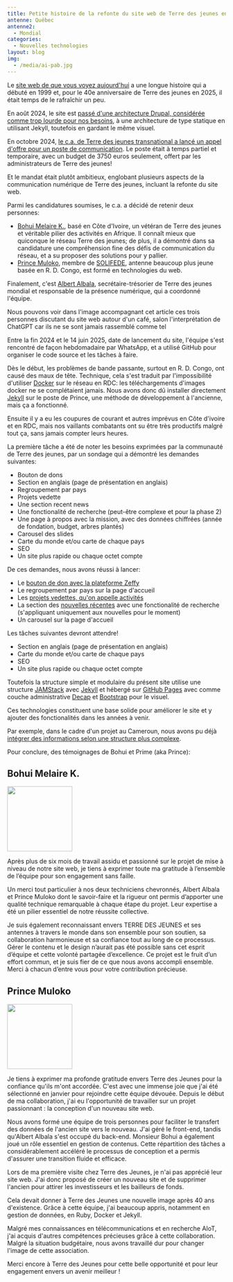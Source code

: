 ```yaml
---
title: Petite histoire de la refonte du site web de Terre des jeunes en 2025
antenne: Québec
antenne2:
  - Mondial
categories:
  - Nouvelles technologies
layout: blog
img:
  - /media/ai-pab.jpg
---
```

Le [site web de que vous voyez aujourd'hui](https://www.terredesjeunes.org) a une longue histoire qui a débuté en 1999 et, pour le 40e anniversaire de Terre des jeunes en 2025, il était temps de le rafraîchir un peu.

En août 2024, le site est [passé d'une architecture Drupal, considérée comme trop lourde pour nos besoins](https://www.terredesjeunes.org/articles/2024/08/28/le_site_web_de_terre_des_jeunes_une_courte_histoire_technique.html), à une architecture de type statique en utilisant Jekyll, toutefois en gardant le même visuel.

En octobre 2024, [le c.a. de Terre des jeunes transnational a lancé un appel d'offre pour un poste de communication](https://www.terredesjeunes.org/articles/2024/10/27/nov-_2024_poste_a_temps_partiel_en_communications_pour_terre_des_jeunes.html). Le poste était à temps partiel et temporaire, avec un budget de 3750 euros seulement, offert par les administrateurs de Terre des jeunes!

Et le mandat était plutôt ambitieux, englobant plusieurs aspects de la communication numérique de Terre des jeunes, incluant la refonte du site web.

Parmi les candidatures soumises, le c.a. a décidé de retenir deux personnes:

* [Bohui Melaire K.](https://www.terredesjeunes.org/bios/bohui-melaire-kouassi), basé en Côte d'Ivoire, un vétéran de Terre des jeunes et véritable pilier des activités en Afrique. Il connaît mieux que quiconque le réseau Terre des jeunes; de plus, il a démontré dans sa candidature une compréhension fine des défis de communication du réseau, et a su proposer des solutions pour y pallier.
* [Prince Muloko](https://www.terredesjeunes.org/bios/prince-muloko), membre de [SOLIFEDE](https://www.terredesjeunes.org/solifede/), antenne beaucoup plus jeune basée en R. D. Congo, est formé en technologies du web.

Finalement, c'est [Albert Albala](https://www.terredesjeunes.org/bios/albert-albala), secrétaire-trésorier de Terre des jeunes mondial et responsable de la présence numérique, qui a coordonné l'équipe.

Nous pouvons voir dans l'image accompagnant cet article ces trois personnes discutant du site web autour d'un café, salon l'interprétation de ChatGPT car ils ne se sont jamais rassemblé comme tel

Entre la fin 2024 et le 14 juin 2025, date de lancement du site, l'équipe s'est rencontré de façon hebdomadaire par WhatsApp, et a utilisé GitHub pour organiser le code source et les tâches à faire.

Dès le début, les problèmes de bande passante, surtout en R. D. Congo, ont causé des maux de tête. Technique, cela s'est traduit par l'impossibilité d'utiliser [Docker](https://www.docker.com) sur le réseau en RDC: les téléchargements d'images docker ne se complétaient jamais. Nous avons donc dû installer directement [Jekyll](https://jekyllrb.com) sur le poste de Prince, une méthode de développement à l'ancienne, mais ça a fonctionné.

Ensuite il y a eu les coupures de courant et autres imprévus en Côte d'ivoire et en RDC, mais nos vaillants combatants ont su être très productifs malgré tout ça, sans jamais compter leurs heures.

La première tâche a été de noter les besoins exprimées par la communauté de Terre des jeunes, par un sondage qui a démontré les demandes suivantes:

* Bouton de dons
* Section en anglais (page de présentation en anglais)
* Regroupement par pays
* Projets vedette
* Une section recent news
* Une fonctionalité de recherche (peut-être complexe et pour la phase 2)
* Une page à propos avec la mission, avec des données chiffrées (année de fondation, budget, arbres plantés)
* Carousel des slides
* Carte du monde et/ou carte de chaque pays
* SEO
* Un site plus rapide ou chaque octet compte

De ces demandes, nous avons réussi à lancer:

* Le [bouton de don avec la plateforme Zeffy](https://www.terredesjeunes.org/don/)
* Le regroupement par pays sur la page d'accueil
* Les [projets vedettes, qu'on appelle activités](https://www.terredesjeunes.org/#activites)
* La section des [nouvelles récentes](https://www.terredesjeunes.org/actualites/) avec une fonctionalité de recherche (s'appliquant uniquement aux nouvelles pour le moment)
* Un carousel sur la page d'accueil

Les tâches suivantes devront attendre!

* Section en anglais (page de présentation en anglais)
* Carte du monde et/ou carte de chaque pays
* SEO
* Un site plus rapide ou chaque octet compte

Toutefois la structure simple et modulaire du présent site utilise une structure [JAMStack](https://jamstack.org) avec [Jekyll](https://jekyllrb.com) et hébergé sur [GitHub Pages](https://pages.github.com) avec comme couche administrative [Decap](https://decapcms.org) et [Bootstrap](https://getbootstrap.com) pour le visuel.

Ces technologies constituent une base solide pour améliorer le site et y ajouter des fonctionalités dans les années à venir.

Par exemple, dans le cadre d'un projet au Cameroun, nous avons pu déjà [intégrer des informations selon une structure plus complexe](/synecoculture/).

Pour conclure, des témoignages de Bohui et Prime (aka Prince):

## Bohui Melaire K.

<img src="/media/whatsapp_image_2025-04-02_a_11.59.48_a33150da.jpg" height="150">

Après plus de six mois de travail assidu et passionné sur le projet de mise à niveau de notre site web, je tiens à exprimer toute ma gratitude à l’ensemble de l’équipe pour son engagement sans faille.

Un merci tout particulier à nos deux techniciens chevronnés, Albert Albala et Prince Muloko dont le savoir-faire et la rigueur ont permis d’apporter une qualité technique remarquable à chaque étape du projet. Leur expertise a été un pilier essentiel de notre réussite collective.

Je suis également reconnaissant envers TERRE DES JEUNES et ses antennes à travers le monde dans son ensemble pour son soutien, sa collaboration harmonieuse et sa confiance tout au long de ce processus. Gérer le contenu et le design n’aurait pas été possible sans cet esprit d’équipe et cette volonté partagée d’excellence.
Ce projet est le fruit d’un effort commun, et je suis fier de ce que nous avons accompli ensemble. Merci à chacun d’entre vous pour votre contribution précieuse.

## Prince Muloko

<img src="/media/primesite.jpg" height="150">

Je tiens à exprimer ma profonde gratitude envers Terre des Jeunes pour la confiance qu'ils m'ont accordée. C'est avec une immense joie que j'ai été sélectionné en janvier pour rejoindre cette équipe dévouée. Depuis le début de ma collaboration, j'ai eu l'opportunité de travailler sur un projet passionnant : la conception d'un nouveau site web.

Nous avons formé une équipe de trois personnes pour faciliter le transfert des données de l'ancien site vers le nouveau. J'ai géré le front-end, tandis qu'Albert Albala s'est occupé du back-end. Monsieur Bohui a également joué un rôle essentiel en gestion de contenus. Cette répartition des tâches a considérablement accéléré le processus de conception et a permis d'assurer une transition fluide et efficace.

Lors de ma première visite chez Terre des Jeunes, je n'ai pas apprécié leur site web. J'ai donc proposé de créer un nouveau site et de supprimer l'ancien pour attirer les investisseurs et les bailleurs de fonds.

Cela devait donner à Terre des Jeunes une nouvelle image après 40 ans d'existence. Grâce à cette équipe, j'ai beaucoup appris, notamment en gestion de données, en Ruby, Docker et Jekyll.

Malgré mes connaissances en télécommunications et en recherche AIoT, j'ai acquis d'autres compétences précieuses grâce à cette collaboration. Malgré la situation budgétaire, nous avons travaillé dur pour changer l'image de cette association.

Merci encore à Terre des Jeunes pour cette belle opportunité et pour leur engagement envers un avenir meilleur !